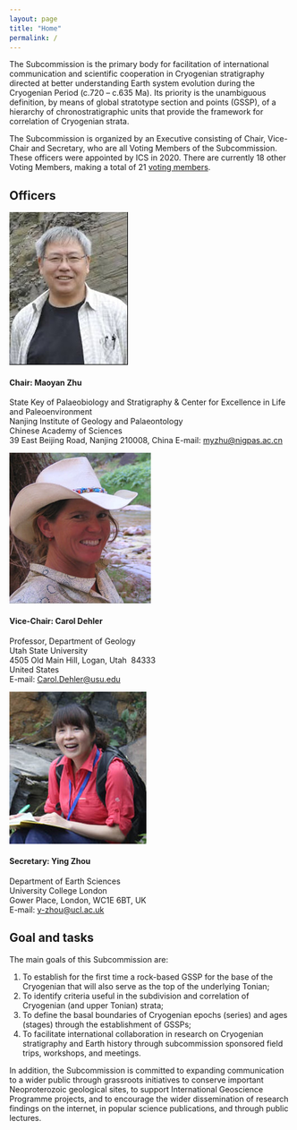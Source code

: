 ```yaml
---
layout: page
title: "Home"
permalink: /
---
```


The Subcommission is the primary body for facilitation of international communication and scientific cooperation in Cryogenian stratigraphy directed at better understanding Earth system evolution during the Cryogenian Period (c.720 – c.635 Ma). Its priority is the unambiguous definition, by means of global stratotype section and points (GSSP), of a hierarchy of chronostratigraphic units that provide the framework for correlation of Cryogenian strata.

The Subcommission is organized by an Executive consisting of Chair, Vice-Chair and Secretary, who are all Voting Members of the Subcommission. These officers were appointed by ICS in 2020. There are currently 18 other Voting Members, making a total of 21 [voting members](/members).

## Officers
<div class="person">
    <img src="images/person-zhu.jpg" alt="" />
    <h4>Chair: Maoyan Zhu</h4>
    <p>
        State Key of Palaeobiology and Stratigraphy & Center for Excellence in Life and Paleoenvironment<br />
        Nanjing Institute of Geology and Palaeontology<br />
        Chinese Academy of Sciences<br />
        39 East Beijing Road, Nanjing 210008, China
        E-mail: <a href="mailto:myzhu@nigpas.ac.cn">myzhu@nigpas.ac.cn</a>  
    </p>
</div>

<div class="person">
    <img src="images/person-dehler.jpg" alt="" />
    <h4>Vice-Chair: Carol Dehler</h4>
    <p>
        Professor, Department of Geology<br />
        Utah State University<br />
        4505 Old Main Hill, Logan, Utah  84333<br />
        United States<br />
        E-mail: <a href="mailto:Carol.Dehler@usu.edu">Carol.Dehler@usu.edu</a>  
    </p>
</div>

<div class="person">
    <img src="images/person-zhou2.jpg" alt="" />
    <h4>Secretary: Ying Zhou</h4>
    <p>
        Department of Earth Sciences<br />
        University College London<br />
        Gower Place, London, WC1E 6BT, UK<br />
        E-mail: <a href="mailto:y-zhou@ucl.ac.uk">y-zhou@ucl.ac.uk</a>  
    </p>
</div>
<div style="clear:both;"></div>

## Goal and tasks
The main goals of this Subcommission are:
 
1. To establish for the first time a rock-based GSSP for the base of the Cryogenian that will also serve as the top of the underlying Tonian;  
1. To identify criteria useful in the subdivision and correlation of Cryogenian (and upper Tonian) strata;  
1. To define the basal boundaries of Cryogenian epochs (series) and ages (stages) through the establishment of GSSPs;  
1. To facilitate international collaboration in research on Cryogenian stratigraphy and Earth history through subcommission sponsored field trips, workshops, and meetings.  
 
In addition, the Subcommission is committed to expanding communication to a wider public through grassroots initiatives to conserve important Neoproterozoic geological sites, to support International Geoscience Programme projects, and to encourage the wider dissemination of research findings on the internet, in popular science publications, and through public lectures.